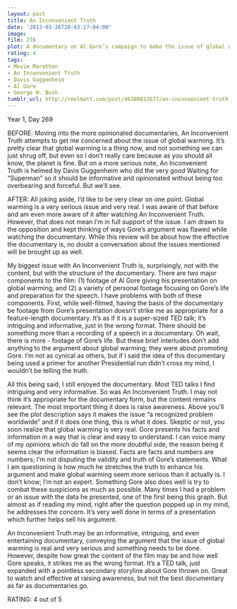```yaml
---
layout: post
title: An Inconvenient Truth
date: '2013-03-26T20:43:27-04:00'
image: 
film: 270
plot: A documentary on Al Gore’s campaign to make the issue of global warming a recognized problem worldwide.
rating: 4
tags:
- Movie Marathon
- An Inconvenient Truth
- Davis Guggenheim
- Al Gore
- George W. Bush
tumblr_url: http://reelmatt.com/post/46380812677/an-inconvenient-truth
---
```


Year 1, Day 269

BEFORE: Moving into the more opinionated documentaries, An Inconvenient Truth attempts to get me concerned about the issue of global warming. It’s pretty clear that global warming is a thing now, and not something we can just shrug off, but even so I don’t really care because as you should all know, the planet is fine. But on a more serious note, An Inconvenient Truth is helmed by Davis Guggenheim who did the very good Waiting for “Superman” so it should be informative and opinionated without being too overbearing and forceful. But we’ll see.

AFTER: All joking aside, I’d like to be very clear on one point. Global warming is a very serious issue and very real. I was aware of that before and am even more aware of it after watching An Inconvenient Truth. However, that does not mean I’m in full support of the issue. I am drawn to the opposition and kept thinking of ways Gore’s argument was flawed while watching the documentary. While this review will be about how the effective the documentary is, no doubt a conversation about the issues mentioned will be brought up as well.

My biggest issue with An Inconvenient Truth is, surprisingly, not with the content, but with the structure of the documentary. There are two major components to the film: (1) footage of Al Gore giving his presentation on global warming, and (2) a variety of personal footage focusing on Gore’s life and preparation for the speech. I have problems with both of these components. First, while well-filmed, having the basis of the documentary be footage from Gore’s presentation doesn’t strike me as appropriate for a feature-length documentary. It’s as if it is a super-sized TED talk; it’s intriguing and informative, just in the wrong format. There should be something more than a recording of a speech in a documentary. Oh wait, there is more - footage of Gore’s life. But these brief interludes don’t add anything to the argument about global warming; they were about promoting Gore. I’m not as cynical as others, but if I said the idea of this documentary being used a primer for another Presidential run didn’t cross my mind, I wouldn’t be telling the truth.

All this being said, I still enjoyed the documentary. Most TED talks I find intriguing and very informative. So was An Inconvenient Truth. I may not think it’s appropriate for the documentary form, but the content remains relevant. The most important thing it does is raise awareness. Above you’ll see the plot description says it makes the issue “a recognized problem worldwide” and if it does one thing, this is what it does. Skeptic or not, you soon realize that global warming is very real. Gore presents his facts and information in a way that is clear and easy to understand. I can voice many of my opinions which do fall on the more doubtful side, the reason being it seems clear the information is biased. Facts are facts and numbers are numbers; I’m not disputing the validity and truth of Gore’s statements. What I am questioning is how much he stretches the truth to enhance his argument and make global warming seem more serious than it actually is. I don’t know; I’m not an expert. Something Gore also does well is try to combat these suspicions as much as possible. Many times I had a problem or an issue with the data he presented, one of the first being this graph. But almost as if reading my mind, right after the question popped up in my mind, he addresses the concern. It’s very well done in terms of a presentation which further helps sell his argument.

An Inconvenient Truth may be an informative, intriguing, and even entertaining documentary, conveying the argument that the issue of global warming is real and very serious and something needs to be done. However, despite how great the content of the film may be and how well Gore speaks, it strikes me as the wrong format. It’s a TED talk, just expanded with a pointless secondary storyline about Gore thrown on. Great to watch and effective at raising awareness, but not the best documentary as far as documentaries go.

RATING: 4 out of 5
